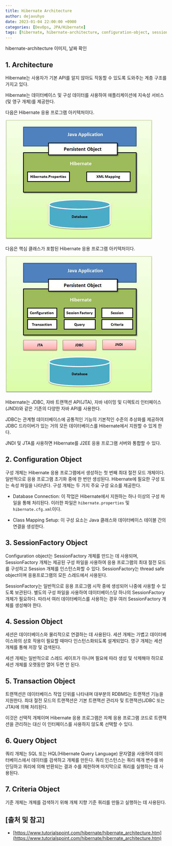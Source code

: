```yaml
---
title: Hibernate Architecture
author: dejavuhyo
date: 2023-01-04 22:00:00 +0900
categories: [DevOps, JPA/Hibernate]
tags: [hibernate, hibernate-architecture, configuration-object, sessionfactory-object, session-object, transaction-object, query-object, criteria-object, 하이버네이트-아키텍처, 하이버네이트]
---
```


hibernate-architecture
이미지, 날짜 확인

## 1. Architecture
Hibernate는 사용자가 기본 API를 알지 않아도 작동할 수 있도록 도와주는 계층 구조를 가지고 있다.

Hibernate는 데이터베이스 및 구성 데이터를 사용하여 애플리케이션에 지속성 서비스(및 영구 개체)를 제공한다.

다음은 Hibernate 응용 프로그램 아키텍처이다.

![hibernate-high-level](/assets/img/2023-01-04-hibernate-architecture/hibernate-high-level.png)

다음은 핵심 클래스가 포함된 Hibernate 응용 프로그램 아키텍처이다.

![hibernate-architecture](/assets/img/2023-01-04-hibernate-architecture/hibernate-architecture.png)

Hibernate는 JDBC, 자바 트랜잭션 API(JTA), 자바 네이밍 및 디렉토리 인터페이스(JNDI)와 같은 기존의 다양한 자바 API를 사용한다.

JDBC는 관계형 데이터베이스에 공통적인 기능의 기본적인 수준의 추상화를 제공하여 JDBC 드라이버가 있는 거의 모든 데이터베이스를 Hibernate에서 지원할 수 있게 한다.

JNDI 및 JTA를 사용하면 Hibernate를 J2EE 응용 프로그램 서버와 통합할 수 있다.

## 2. Configuration Object
구성 개체는 Hibernate 응용 프로그램에서 생성하는 첫 번째 최대 절전 모드 개체이다. 일반적으로 응용 프로그램 초기화 중에 한 번만 생성된다. Hibernate에 필요한 구성 또는 속성 파일을 나타낸다. 구성 개체는 두 가지 주요 구성 요소를 제공한다.

* Database Connection: 이 작업은 Hibernate에서 지원하는 하나 이상의 구성 파일을 통해 처리된다. 이러한 파일은 `hibernate.properties` 및 `hibernate.cfg.xml`이다.

* Class Mapping Setup: 이 구성 요소는 Java 클래스와 데이터베이스 테이블 간의 연결을 생성한다.

## 3. SessionFactory Object
Configuration object는 SessionFactory 개체를 만드는 데 사용되며, SessionFactory 개체는 제공된 구성 파일을 사용하여 응용 프로그램의 최대 절전 모드를 구성하고 Session 개체를 인스턴스화할 수 있다. SessionFactory는 thread safe object이며 응용프로그램의 모든 스레드에서 사용된다.

SessionFactory는 일반적으로 응용 프로그램 시작 중에 생성되어 나중에 사용할 수 있도록 보관된다. 별도의 구성 파일을 사용하여 데이터베이스당 하나의 SessionFactory 개체가 필요하다. 따라서 여러 데이터베이스를 사용하는 경우 여러 SessionFactory 개체를 생성해야 한다.

## 4. Session Object
세션은 데이터베이스와 물리적으로 연결하는 데 사용된다. 세션 개체는 가볍고 데이터베이스와의 상호 작용이 필요할 때마다 인스턴스화되도록 설계되었다. 영구 개체는 세션 개체를 통해 저장 및 검색된다.

세션 개체는 일반적으로 스레드 세이프가 아니며 필요에 따라 생성 및 삭제해야 하므로 세션 개체를 오랫동안 열어 두면 안 된다.

## 5. Transaction Object
트랜잭션은 데이터베이스 작업 단위를 나타내며 대부분의 RDBMS는 트랜잭션 기능을 지원한다. 최대 절전 모드의 트랜잭션은 기본 트랜잭션 관리자 및 트랜잭션(JDBC 또는 JTA)에 의해 처리된다.

이것은 선택적 개체이며 Hibernate 응용 프로그램은 자체 응용 프로그램 코드로 트랜잭션을 관리하는 대신 이 인터페이스를 사용하지 않도록 선택할 수 있다.

## 6. Query Object
쿼리 개체는 SQL 또는 HQL(Hibernate Query Language) 문자열을 사용하여 데이터베이스에서 데이터를 검색하고 개체를 만든다. 쿼리 인스턴스는 쿼리 매개 변수를 바인딩하고 쿼리에 의해 반환되는 결과 수를 제한하며 마지막으로 쿼리를 실행하는 데 사용된다.

## 7. Criteria Object
기준 개체는 개체를 검색하기 위해 개체 지향 기준 쿼리를 만들고 실행하는 데 사용된다.

## [출처 및 참고]
* [https://www.tutorialspoint.com/hibernate/hibernate_architecture.htm](https://www.tutorialspoint.com/hibernate/hibernate_architecture.htm)
